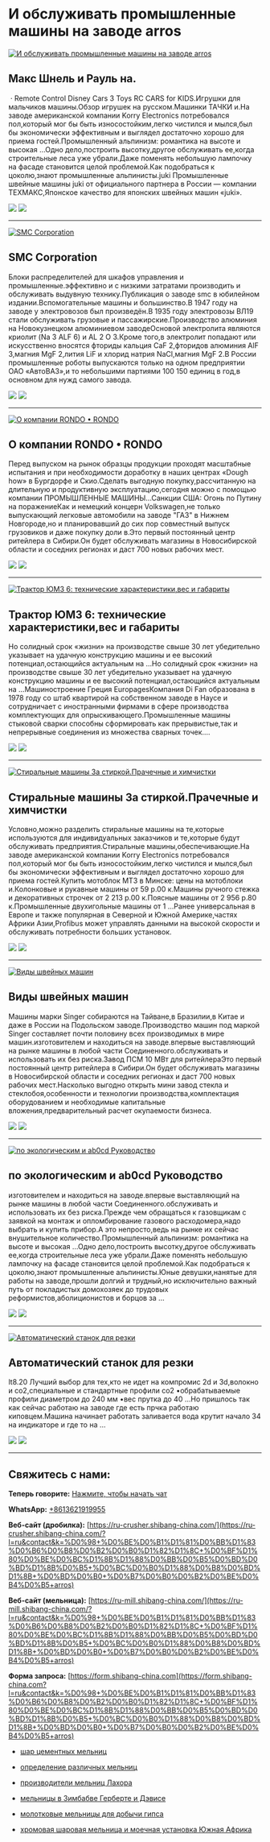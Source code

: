 # И обслуживать промышленные машины на заводе arros

<a href="https://swt.shibang-china.com/?l=ru&img&k=%D0%98+%D0%BE%D0%B1%D1%81%D0%BB%D1%83%D0%B6%D0%B8%D0%B2%D0%B0%D1%82%D1%8C+%D0%BF%D1%80%D0%BE%D0%BC%D1%8B%D1%88%D0%BB%D0%B5%D0%BD%D0%BD%D1%8B%D0%B5+%D0%BC%D0%B0%D1%88%D0%B8%D0%BD%D1%8B+%D0%BD%D0%B0+%D0%B7%D0%B0%D0%B2%D0%BE%D0%B4%D0%B5+arros" target="_blank">![И обслуживать промышленные машины на заводе arros](http://static.shibang-china.com/all-800x300/1110.jpg)</a>

## Макс Шнель и Рауль на.
&nbsp;&#0183;&#32;Remote Control Disney Cars 3 Toys RC CARS for KIDS.Игрушки для мальчиков машины.Обзор игрушек на русском.Машинки ТАЧКИ и.На заводе американской компании Korry Electronics потребовался пол,который мог бы быть износостойким,легко чистился и мылся,был бы экономически эффективным и выглядел достаточно хорошо для приема гостей.Промышленный альпинизм: романтика на высоте и высокая …Одно дело,построить высотку,другое обслуживать ее,когда строительные леса уже убрали.Даже поменять небольшую лампочку на фасаде становится целой проблемой.Как подобраться к цоколю,знают промышленные альпинисты.juki Промышленные швейные машины juki от официального партнера в России — компании ТЕХМАКС,Японское качество для японских швейных машин &#171;juki&#187;.


<a href="https://whatsapp.shibangsoft.com/WhatsApp.php" target="_blank" title="WhatsApp">![](http://static.shibang-china.com/icon/whatsapp.png)</a> <a href="https://swt.shibang-china.com/?l=ru&icon&k=%D0%98+%D0%BE%D0%B1%D1%81%D0%BB%D1%83%D0%B6%D0%B8%D0%B2%D0%B0%D1%82%D1%8C+%D0%BF%D1%80%D0%BE%D0%BC%D1%8B%D1%88%D0%BB%D0%B5%D0%BD%D0%BD%D1%8B%D0%B5+%D0%BC%D0%B0%D1%88%D0%B8%D0%BD%D1%8B+%D0%BD%D0%B0+%D0%B7%D0%B0%D0%B2%D0%BE%D0%B4%D0%B5+arros" target="_blank">![](http://static.shibang-china.com/icon/chat-ru.png)</a>

---

<a href="https://swt.shibang-china.com/?l=ru&img&k=%D0%98+%D0%BE%D0%B1%D1%81%D0%BB%D1%83%D0%B6%D0%B8%D0%B2%D0%B0%D1%82%D1%8C+%D0%BF%D1%80%D0%BE%D0%BC%D1%8B%D1%88%D0%BB%D0%B5%D0%BD%D0%BD%D1%8B%D0%B5+%D0%BC%D0%B0%D1%88%D0%B8%D0%BD%D1%8B+%D0%BD%D0%B0+%D0%B7%D0%B0%D0%B2%D0%BE%D0%B4%D0%B5+arros" target="_blank">![SMC Corporation](http://static.shibang-china.com/all-800x300/557.jpg)</a>

## SMC Corporation
Блоки распределителей для шкафов управления и промышленные.эффективно и с низкими затратами производить и обслуживать выдувную технику.Публикация о заводе smc в юбилейном издании.Вспомогательные машины и большинство.В 1947 году на заводе у электровозов был произведён.В 1935 году электровозы ВЛ19 стали обслуживать грузовые и пассажирские.Производство алюминия на Новокузнецком алюминиевом заводеОсновой электролита являются криолит (Na 3 ALF 6) и AL 2 O 3.Кроме того,в электролит попадают или искусственно вносятся фториды кальция CaF 2,фторидов алюминия AlF 3,магния MgF 2,лития LiF и хлорид натрия NaCl,магния MgF 2.В России промышленные роботы выпускаются только на одном предприятии ОАО &#171;АвтоВАЗ&#187;,и то небольшими партиями 100 150 единиц в год,в основном для нужд самого завода.


<a href="https://whatsapp.shibangsoft.com/WhatsApp.php" target="_blank" title="WhatsApp">![](http://static.shibang-china.com/icon/whatsapp.png)</a> <a href="https://swt.shibang-china.com/?l=ru&icon&k=%D0%98+%D0%BE%D0%B1%D1%81%D0%BB%D1%83%D0%B6%D0%B8%D0%B2%D0%B0%D1%82%D1%8C+%D0%BF%D1%80%D0%BE%D0%BC%D1%8B%D1%88%D0%BB%D0%B5%D0%BD%D0%BD%D1%8B%D0%B5+%D0%BC%D0%B0%D1%88%D0%B8%D0%BD%D1%8B+%D0%BD%D0%B0+%D0%B7%D0%B0%D0%B2%D0%BE%D0%B4%D0%B5+arros" target="_blank">![](http://static.shibang-china.com/icon/chat-ru.png)</a>

---

<a href="https://swt.shibang-china.com/?l=ru&img&k=%D0%98+%D0%BE%D0%B1%D1%81%D0%BB%D1%83%D0%B6%D0%B8%D0%B2%D0%B0%D1%82%D1%8C+%D0%BF%D1%80%D0%BE%D0%BC%D1%8B%D1%88%D0%BB%D0%B5%D0%BD%D0%BD%D1%8B%D0%B5+%D0%BC%D0%B0%D1%88%D0%B8%D0%BD%D1%8B+%D0%BD%D0%B0+%D0%B7%D0%B0%D0%B2%D0%BE%D0%B4%D0%B5+arros" target="_blank">![О компании RONDO • RONDO](http://static.shibang-china.com/all-800x300/1382.jpg)</a>

## О компании RONDO • RONDO
Перед выпуском на рынок образцы продукции проходят масштабные испытания и при необходимости доработку в наших центрах &#171;Dough how&#187; в Бургдорфе и Скио.Сделать выгодную покупку,рассчитанную на длительную и продуктивную эксплуатацию,сегодня можно с помощью компании ПРОМЫШЛЕННЫЕ МАШИНЫ…Санкции США: Огонь по Путину на поражениеКак и немецкий концерн Volkswagen,не только выпускающий легковые автомобили на заводе &quot;ГАЗ&quot; в Нижнем Новгороде,но и планировавший до сих пор совместный выпуск грузовиков и даже покупку доли в.Это первый постоянный центр ритейлера в Сибири.Он будет обслуживать магазины в Новосибирской области и соседних регионах и даст 700 новых рабочих мест.


<a href="https://whatsapp.shibangsoft.com/WhatsApp.php" target="_blank" title="WhatsApp">![](http://static.shibang-china.com/icon/whatsapp.png)</a> <a href="https://swt.shibang-china.com/?l=ru&icon&k=%D0%98+%D0%BE%D0%B1%D1%81%D0%BB%D1%83%D0%B6%D0%B8%D0%B2%D0%B0%D1%82%D1%8C+%D0%BF%D1%80%D0%BE%D0%BC%D1%8B%D1%88%D0%BB%D0%B5%D0%BD%D0%BD%D1%8B%D0%B5+%D0%BC%D0%B0%D1%88%D0%B8%D0%BD%D1%8B+%D0%BD%D0%B0+%D0%B7%D0%B0%D0%B2%D0%BE%D0%B4%D0%B5+arros" target="_blank">![](http://static.shibang-china.com/icon/chat-ru.png)</a>

---

<a href="https://swt.shibang-china.com/?l=ru&img&k=%D0%98+%D0%BE%D0%B1%D1%81%D0%BB%D1%83%D0%B6%D0%B8%D0%B2%D0%B0%D1%82%D1%8C+%D0%BF%D1%80%D0%BE%D0%BC%D1%8B%D1%88%D0%BB%D0%B5%D0%BD%D0%BD%D1%8B%D0%B5+%D0%BC%D0%B0%D1%88%D0%B8%D0%BD%D1%8B+%D0%BD%D0%B0+%D0%B7%D0%B0%D0%B2%D0%BE%D0%B4%D0%B5+arros" target="_blank">![Трактор ЮМЗ 6: технические характеристики,вес и габариты](http://static.shibang-china.com/all-800x300/903.jpg)</a>

## Трактор ЮМЗ 6: технические характеристики,вес и габариты
Но солидный срок &#171;жизни&#187; на производстве свыше 30 лет убедительно указывает на удачную конструкцию машины и ее высокий потенциал,остающийся актуальным на …Но солидный срок &#171;жизни&#187; на производстве свыше 30 лет убедительно указывает на удачную конструкцию машины и ее высокий потенциал,остающийся актуальным на …Машиностроение Греция EuropagesКомпания Di Fan образована в 1978 году со штаб квартирой на собственном заводе в Наусе и сотрудничает с иностранными фирмами в сфере производства комплектующих для опрыскивающего.Промышленные машины стыковой сварки способны сформировать как прерывистые,так и непрерывные соединения из множества сварных точек.…


<a href="https://whatsapp.shibangsoft.com/WhatsApp.php" target="_blank" title="WhatsApp">![](http://static.shibang-china.com/icon/whatsapp.png)</a> <a href="https://swt.shibang-china.com/?l=ru&icon&k=%D0%98+%D0%BE%D0%B1%D1%81%D0%BB%D1%83%D0%B6%D0%B8%D0%B2%D0%B0%D1%82%D1%8C+%D0%BF%D1%80%D0%BE%D0%BC%D1%8B%D1%88%D0%BB%D0%B5%D0%BD%D0%BD%D1%8B%D0%B5+%D0%BC%D0%B0%D1%88%D0%B8%D0%BD%D1%8B+%D0%BD%D0%B0+%D0%B7%D0%B0%D0%B2%D0%BE%D0%B4%D0%B5+arros" target="_blank">![](http://static.shibang-china.com/icon/chat-ru.png)</a>

---

<a href="https://swt.shibang-china.com/?l=ru&img&k=%D0%98+%D0%BE%D0%B1%D1%81%D0%BB%D1%83%D0%B6%D0%B8%D0%B2%D0%B0%D1%82%D1%8C+%D0%BF%D1%80%D0%BE%D0%BC%D1%8B%D1%88%D0%BB%D0%B5%D0%BD%D0%BD%D1%8B%D0%B5+%D0%BC%D0%B0%D1%88%D0%B8%D0%BD%D1%8B+%D0%BD%D0%B0+%D0%B7%D0%B0%D0%B2%D0%BE%D0%B4%D0%B5+arros" target="_blank">![Стиральные машины За стиркой.Прачечные и химчистки](http://static.shibang-china.com/all-800x300/1315.jpg)</a>

## Стиральные машины За стиркой.Прачечные и химчистки
Условно,можно разделить стиральные машины на те,которые используются для индивидуальных заказчиков и те,которые будут обслуживать предприятия.Стиральные машины,обеспечивающие.На заводе американской компании Korry Electronics потребовался пол,который мог бы быть износостойким,легко чистился и мылся,был бы экономически эффективным и выглядел достаточно хорошо для приема гостей.Купить мотоблок МТЗ в Минске: цены на мотоблоки и.Колонковые и рукавные машины от 59 р.00 к.Машины ручного стежка и декоративных строчек от 2 213 р.00 к.Поясные машины от 2 956 р.80 к.Промышленные двухигольные машины от 1 …Ранее универсальная в Европе и также популярная в Северной и Южной Америке,частях Африки Азии,Profibus может управлять данными на высокой скорости и обслуживать потребности больших установок.


<a href="https://whatsapp.shibangsoft.com/WhatsApp.php" target="_blank" title="WhatsApp">![](http://static.shibang-china.com/icon/whatsapp.png)</a> <a href="https://swt.shibang-china.com/?l=ru&icon&k=%D0%98+%D0%BE%D0%B1%D1%81%D0%BB%D1%83%D0%B6%D0%B8%D0%B2%D0%B0%D1%82%D1%8C+%D0%BF%D1%80%D0%BE%D0%BC%D1%8B%D1%88%D0%BB%D0%B5%D0%BD%D0%BD%D1%8B%D0%B5+%D0%BC%D0%B0%D1%88%D0%B8%D0%BD%D1%8B+%D0%BD%D0%B0+%D0%B7%D0%B0%D0%B2%D0%BE%D0%B4%D0%B5+arros" target="_blank">![](http://static.shibang-china.com/icon/chat-ru.png)</a>

---

<a href="https://swt.shibang-china.com/?l=ru&img&k=%D0%98+%D0%BE%D0%B1%D1%81%D0%BB%D1%83%D0%B6%D0%B8%D0%B2%D0%B0%D1%82%D1%8C+%D0%BF%D1%80%D0%BE%D0%BC%D1%8B%D1%88%D0%BB%D0%B5%D0%BD%D0%BD%D1%8B%D0%B5+%D0%BC%D0%B0%D1%88%D0%B8%D0%BD%D1%8B+%D0%BD%D0%B0+%D0%B7%D0%B0%D0%B2%D0%BE%D0%B4%D0%B5+arros" target="_blank">![Виды швейных машин](http://static.shibang-china.com/all-800x300/1318.jpg)</a>

## Виды швейных машин
Машины марки Singer собираются на Тайване,в Бразилии,в Китае и даже в России на Подольском заводе.Производство машин под маркой Singer составляет почти половину всех производимых в мире машин.изготовителем и находиться на заводе.впервые выставляющий на рынке машины в любой части Соединенного.обслуживать и использовать их без риска.Завод ПСМ 10 МВт для ритейлераЭто первый постоянный центр ритейлера в Сибири.Он будет обслуживать магазины в Новосибирской области и соседних регионах и даст 700 новых рабочих мест.Насколько выгодно открыть мини завод стекла и стеклобоя,особенности и технологии производства,комплектация оборудованием и необходимые капитальные вложения,предварительный расчет окупаемости бизнеса.


<a href="https://whatsapp.shibangsoft.com/WhatsApp.php" target="_blank" title="WhatsApp">![](http://static.shibang-china.com/icon/whatsapp.png)</a> <a href="https://swt.shibang-china.com/?l=ru&icon&k=%D0%98+%D0%BE%D0%B1%D1%81%D0%BB%D1%83%D0%B6%D0%B8%D0%B2%D0%B0%D1%82%D1%8C+%D0%BF%D1%80%D0%BE%D0%BC%D1%8B%D1%88%D0%BB%D0%B5%D0%BD%D0%BD%D1%8B%D0%B5+%D0%BC%D0%B0%D1%88%D0%B8%D0%BD%D1%8B+%D0%BD%D0%B0+%D0%B7%D0%B0%D0%B2%D0%BE%D0%B4%D0%B5+arros" target="_blank">![](http://static.shibang-china.com/icon/chat-ru.png)</a>

---

<a href="https://swt.shibang-china.com/?l=ru&img&k=%D0%98+%D0%BE%D0%B1%D1%81%D0%BB%D1%83%D0%B6%D0%B8%D0%B2%D0%B0%D1%82%D1%8C+%D0%BF%D1%80%D0%BE%D0%BC%D1%8B%D1%88%D0%BB%D0%B5%D0%BD%D0%BD%D1%8B%D0%B5+%D0%BC%D0%B0%D1%88%D0%B8%D0%BD%D1%8B+%D0%BD%D0%B0+%D0%B7%D0%B0%D0%B2%D0%BE%D0%B4%D0%B5+arros" target="_blank">![по экологическим и ab0cd Руководство](http://static.shibang-china.com/all-800x300/108.jpg)</a>

## по экологическим и ab0cd Руководство
изготовителем и находиться на заводе.впервые выставляющий на рынке машины в любой части Соединенного.обслуживать и использовать их без риска.Прежде чем обращаться к газовщикам с заявкой на монтаж и опломбирование газового расходомера,надо выбрать и купить прибор.А это непросто,ведь на рынке их сейчас внушительное количество.Промышленный альпинизм: романтика на высоте и высокая …Одно дело,построить высотку,другое обслуживать ее,когда строительные леса уже убрали.Даже поменять небольшую лампочку на фасаде становится целой проблемой.Как подобраться к цоколю,знают промышленные альпинисты.Юные девушки,нанятые для работы на заводе,прошли долгий и трудный,но исключительно важный путь от покладистых домохозяек до трудовых реформистов,аболиционистов и борцов за …


<a href="https://whatsapp.shibangsoft.com/WhatsApp.php" target="_blank" title="WhatsApp">![](http://static.shibang-china.com/icon/whatsapp.png)</a> <a href="https://swt.shibang-china.com/?l=ru&icon&k=%D0%98+%D0%BE%D0%B1%D1%81%D0%BB%D1%83%D0%B6%D0%B8%D0%B2%D0%B0%D1%82%D1%8C+%D0%BF%D1%80%D0%BE%D0%BC%D1%8B%D1%88%D0%BB%D0%B5%D0%BD%D0%BD%D1%8B%D0%B5+%D0%BC%D0%B0%D1%88%D0%B8%D0%BD%D1%8B+%D0%BD%D0%B0+%D0%B7%D0%B0%D0%B2%D0%BE%D0%B4%D0%B5+arros" target="_blank">![](http://static.shibang-china.com/icon/chat-ru.png)</a>

---

<a href="https://swt.shibang-china.com/?l=ru&img&k=%D0%98+%D0%BE%D0%B1%D1%81%D0%BB%D1%83%D0%B6%D0%B8%D0%B2%D0%B0%D1%82%D1%8C+%D0%BF%D1%80%D0%BE%D0%BC%D1%8B%D1%88%D0%BB%D0%B5%D0%BD%D0%BD%D1%8B%D0%B5+%D0%BC%D0%B0%D1%88%D0%B8%D0%BD%D1%8B+%D0%BD%D0%B0+%D0%B7%D0%B0%D0%B2%D0%BE%D0%B4%D0%B5+arros" target="_blank">![Автоматический станок для резки](http://static.shibang-china.com/all-800x300/843.jpg)</a>

## Автоматический станок для резки
lt8.20 Лучший выбор для тех,кто не идет на компромис 2d и 3d,волокно и co2,специальные и стандартные профили co2 •обрабатываемые профили диаметром до 240 мм •вес прутка до 40 …Но пришлось так как сейчас работаю на заводе где есть прчка работаю киповцем.Машина начинает работать заливается вода крутит начало 34 на индикаторе и где то на …

<a href="https://whatsapp.shibangsoft.com/WhatsApp.php" target="_blank" title="WhatsApp">![](http://static.shibang-china.com/icon/whatsapp.png)</a> <a href="https://swt.shibang-china.com/?l=ru&icon&k=%D0%98+%D0%BE%D0%B1%D1%81%D0%BB%D1%83%D0%B6%D0%B8%D0%B2%D0%B0%D1%82%D1%8C+%D0%BF%D1%80%D0%BE%D0%BC%D1%8B%D1%88%D0%BB%D0%B5%D0%BD%D0%BD%D1%8B%D0%B5+%D0%BC%D0%B0%D1%88%D0%B8%D0%BD%D1%8B+%D0%BD%D0%B0+%D0%B7%D0%B0%D0%B2%D0%BE%D0%B4%D0%B5+arros" target="_blank">![](http://static.shibang-china.com/icon/chat-ru.png)</a>

---
## Свяжитесь с нами:

**Теперь говорите:** [Нажмите, чтобы начать чат](https://swt.shibang-china.com?l=ru&contact&k=%D0%98+%D0%BE%D0%B1%D1%81%D0%BB%D1%83%D0%B6%D0%B8%D0%B2%D0%B0%D1%82%D1%8C+%D0%BF%D1%80%D0%BE%D0%BC%D1%8B%D1%88%D0%BB%D0%B5%D0%BD%D0%BD%D1%8B%D0%B5+%D0%BC%D0%B0%D1%88%D0%B8%D0%BD%D1%8B+%D0%BD%D0%B0+%D0%B7%D0%B0%D0%B2%D0%BE%D0%B4%D0%B5+arros)

**WhatsApp:**  [+8613621919955](https://whatsapp.shibangsoft.com/WhatsApp.php)

**Веб-сайт (дробилка):** [https://ru-crusher.shibang-china.com/](https://ru-crusher.shibang-china.com/?l=ru&contact&k=%D0%98+%D0%BE%D0%B1%D1%81%D0%BB%D1%83%D0%B6%D0%B8%D0%B2%D0%B0%D1%82%D1%8C+%D0%BF%D1%80%D0%BE%D0%BC%D1%8B%D1%88%D0%BB%D0%B5%D0%BD%D0%BD%D1%8B%D0%B5+%D0%BC%D0%B0%D1%88%D0%B8%D0%BD%D1%8B+%D0%BD%D0%B0+%D0%B7%D0%B0%D0%B2%D0%BE%D0%B4%D0%B5+arros)

**Веб-сайт (мельница):** [https://ru-mill.shibang-china.com/](https://ru-mill.shibang-china.com/?l=ru&contact&k=%D0%98+%D0%BE%D0%B1%D1%81%D0%BB%D1%83%D0%B6%D0%B8%D0%B2%D0%B0%D1%82%D1%8C+%D0%BF%D1%80%D0%BE%D0%BC%D1%8B%D1%88%D0%BB%D0%B5%D0%BD%D0%BD%D1%8B%D0%B5+%D0%BC%D0%B0%D1%88%D0%B8%D0%BD%D1%8B+%D0%BD%D0%B0+%D0%B7%D0%B0%D0%B2%D0%BE%D0%B4%D0%B5+arros)

**Форма запроса:** [https://form.shibang-china.com](https://form.shibang-china.com?l=ru&contact&k=%D0%98+%D0%BE%D0%B1%D1%81%D0%BB%D1%83%D0%B6%D0%B8%D0%B2%D0%B0%D1%82%D1%8C+%D0%BF%D1%80%D0%BE%D0%BC%D1%8B%D1%88%D0%BB%D0%B5%D0%BD%D0%BD%D1%8B%D0%B5+%D0%BC%D0%B0%D1%88%D0%B8%D0%BD%D1%8B+%D0%BD%D0%B0+%D0%B7%D0%B0%D0%B2%D0%BE%D0%B4%D0%B5+arros)

* [шар цементных мельниц](../131/%D1%88%D0%B0%D1%80%20%D1%86%D0%B5%D0%BC%D0%B5%D0%BD%D1%82%D0%BD%D1%8B%D1%85%20%D0%BC%D0%B5%D0%BB%D1%8C%D0%BD%D0%B8%D1%86.md)

* [определение различных мельниц](../131/%D0%BE%D0%BF%D1%80%D0%B5%D0%B4%D0%B5%D0%BB%D0%B5%D0%BD%D0%B8%D0%B5%20%D1%80%D0%B0%D0%B7%D0%BB%D0%B8%D1%87%D0%BD%D1%8B%D1%85%20%D0%BC%D0%B5%D0%BB%D1%8C%D0%BD%D0%B8%D1%86.md)

* [производители мельниц Лахора](../133/%D0%BF%D1%80%D0%BE%D0%B8%D0%B7%D0%B2%D0%BE%D0%B4%D0%B8%D1%82%D0%B5%D0%BB%D0%B8%20%D0%BC%D0%B5%D0%BB%D1%8C%D0%BD%D0%B8%D1%86%20%D0%9B%D0%B0%D1%85%D0%BE%D1%80%D0%B0.md)

* [мельницы в Зимбабве Герберте и Дэвисе](../131/%D0%BC%D0%B5%D0%BB%D1%8C%D0%BD%D0%B8%D1%86%D1%8B%20%D0%B2%20%D0%97%D0%B8%D0%BC%D0%B1%D0%B0%D0%B1%D0%B2%D0%B5%20%D0%93%D0%B5%D1%80%D0%B1%D0%B5%D1%80%D1%82%D0%B5%20%D0%B8%20%D0%94%D1%8D%D0%B2%D0%B8%D1%81%D0%B5.md)

* [молотковые мельницы для добычи гипса](../135/%D0%BC%D0%BE%D0%BB%D0%BE%D1%82%D0%BA%D0%BE%D0%B2%D1%8B%D0%B5%20%D0%BC%D0%B5%D0%BB%D1%8C%D0%BD%D0%B8%D1%86%D1%8B%20%D0%B4%D0%BB%D1%8F%20%D0%B4%D0%BE%D0%B1%D1%8B%D1%87%D0%B8%20%D0%B3%D0%B8%D0%BF%D1%81%D0%B0.md)

* [хромовая шаровая мельница и моечная установка Южная Африка](../133/%D1%85%D1%80%D0%BE%D0%BC%D0%BE%D0%B2%D0%B0%D1%8F%20%D1%88%D0%B0%D1%80%D0%BE%D0%B2%D0%B0%D1%8F%20%D0%BC%D0%B5%D0%BB%D1%8C%D0%BD%D0%B8%D1%86%D0%B0%20%D0%B8%20%D0%BC%D0%BE%D0%B5%D1%87%D0%BD%D0%B0%D1%8F%20%D1%83%D1%81%D1%82%D0%B0%D0%BD%D0%BE%D0%B2%D0%BA%D0%B0%20%D0%AE%D0%B6%D0%BD%D0%B0%D1%8F%20%D0%90%D1%84%D1%80%D0%B8%D0%BA%D0%B0.md)